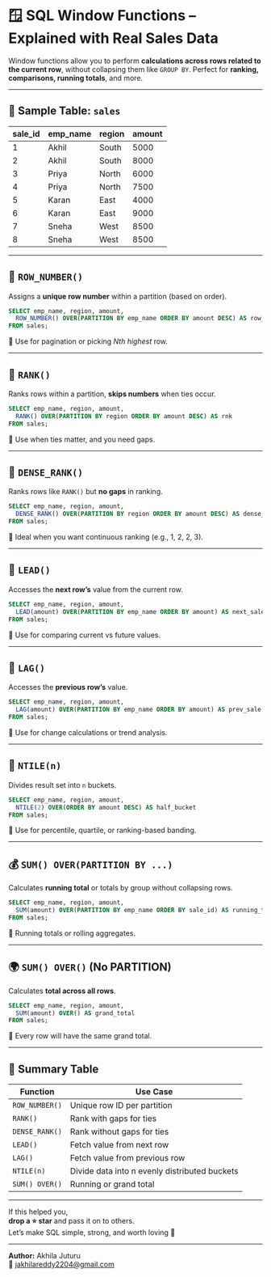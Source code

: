 # 🪟 SQL Window Functions – Explained with Real Sales Data

Window functions allow you to perform **calculations across rows related to the current row**, without collapsing them like `GROUP BY`. Perfect for **ranking, comparisons, running totals**, and more.

---

## 🧱 Sample Table: `sales`

| sale_id | emp_name | region | amount |
|---------|----------|--------|--------|
| 1       | Akhil    | South  | 5000   |
| 2       | Akhil    | South  | 8000   |
| 3       | Priya    | North  | 6000   |
| 4       | Priya    | North  | 7500   |
| 5       | Karan    | East   | 4000   |
| 6       | Karan    | East   | 9000   |
| 7       | Sneha    | West   | 8500   |
| 8       | Sneha    | West   | 8500   |

---

## 🔢 `ROW_NUMBER()`

Assigns a **unique row number** within a partition (based on order).

```sql
SELECT emp_name, region, amount,
  ROW_NUMBER() OVER(PARTITION BY emp_name ORDER BY amount DESC) AS row_num
FROM sales;
```

📌 Use for pagination or picking *Nth highest* row.

---

## 🏅 `RANK()`

Ranks rows within a partition, **skips numbers** when ties occur.

```sql
SELECT emp_name, region, amount,
  RANK() OVER(PARTITION BY region ORDER BY amount DESC) AS rnk
FROM sales;
```

📌 Use when ties matter, and you need gaps.

---

## 🥈 `DENSE_RANK()`

Ranks rows like `RANK()` but **no gaps** in ranking.

```sql
SELECT emp_name, region, amount,
  DENSE_RANK() OVER(PARTITION BY region ORDER BY amount DESC) AS dense_rnk
FROM sales;
```

📌 Ideal when you want continuous ranking (e.g., 1, 2, 2, 3).

---

## 🔮 `LEAD()`

Accesses the **next row’s** value from the current row.

```sql
SELECT emp_name, region, amount,
  LEAD(amount) OVER(PARTITION BY emp_name ORDER BY amount) AS next_sale
FROM sales;
```

📌 Use for comparing current vs future values.

---

## 🧭 `LAG()`

Accesses the **previous row’s** value.

```sql
SELECT emp_name, region, amount,
  LAG(amount) OVER(PARTITION BY emp_name ORDER BY amount) AS prev_sale
FROM sales;
```

📌 Use for change calculations or trend analysis.

---

## 🎲 `NTILE(n)`

Divides result set into `n` buckets.

```sql
SELECT emp_name, region, amount,
  NTILE(2) OVER(ORDER BY amount DESC) AS half_bucket
FROM sales;
```

📌 Use for percentile, quartile, or ranking-based banding.

---

## 💰 `SUM() OVER(PARTITION BY ...)`

Calculates **running total** or totals by group without collapsing rows.

```sql
SELECT emp_name, region, amount,
  SUM(amount) OVER(PARTITION BY emp_name ORDER BY sale_id) AS running_total
FROM sales;
```

📌 Running totals or rolling aggregates.

---

## 🌍 `SUM() OVER()` (No PARTITION)

Calculates **total across all rows**.

```sql
SELECT emp_name, region, amount,
  SUM(amount) OVER() AS grand_total
FROM sales;
```

📌 Every row will have the same grand total.

---

## 🧠 Summary Table

| Function       | Use Case                               |
|----------------|------------------------------------------|
| `ROW_NUMBER()` | Unique row ID per partition              |
| `RANK()`       | Rank with gaps for ties                  |
| `DENSE_RANK()` | Rank without gaps for ties               |
| `LEAD()`       | Fetch value from next row                |
| `LAG()`        | Fetch value from previous row            |
| `NTILE(n)`     | Divide data into n evenly distributed buckets |
| `SUM() OVER()` | Running or grand total                   |

---

If this helped you,  
**drop a ⭐ star** and pass it on to others.  
Let’s make SQL simple, strong, and worth loving 💙

---

**Author:** Akhila Juturu  
📩 jakhilareddy2204@gmail.com
